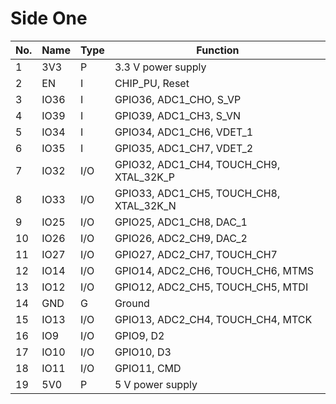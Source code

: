 # Side One

| No. | Name | Type | Function                                |
|-----|------|------|-----------------------------------------|
| 1   | 3V3  | P    | 3.3 V power supply                      |
| 2   | EN   | I    | CHIP_PU, Reset                          |
| 3   | IO36 | I    | GPIO36, ADC1_CHO, S_VP                  |
| 4   | IO39 | I    | GPIO39, ADC1_CH3, S_VN                  |
| 5   | IO34 | I    | GPIO34, ADC1_CH6, VDET_1                |
| 6   | IO35 | I    | GPIO35, ADC1_CH7, VDET_2                |
| 7   | IO32 | I/O  | GPIO32, ADC1_CH4, TOUCH_CH9, XTAL_32K_P |
| 8   | IO33 | I/O  | GPIO33, ADC1_CH5, TOUCH_CH8, XTAL_32K_N |
| 9   | IO25 | I/O  | GPIO25, ADC1_CH8, DAC_1                 |
| 10  | IO26 | I/O  | GPIO26, ADC2_CH9, DAC_2                 |
| 11  | IO27 | I/O  | GPIO27, ADC2_CH7, TOUCH_CH7             |
| 12  | IO14 | I/O  | GPIO14, ADC2_CH6, TOUCH_CH6, MTMS       |
| 13  | IO12 | I/O  | GPIO12, ADC2_CH5, TOUCH_CH5, MTDI       |
| 14  | GND  | G    | Ground                                  |
| 15  | IO13 | I/O  | GPIO13, ADC2_CH4, TOUCH_CH4, MTCK       |
| 16  | IO9  | I/O  | GPIO9, D2                               |
| 17  | IO10 | I/O  | GPIO10, D3                              |
| 18  | IO11 | I/O  | GPIO11, CMD                             |
| 19  | 5V0  | P    | 5 V power supply                        |